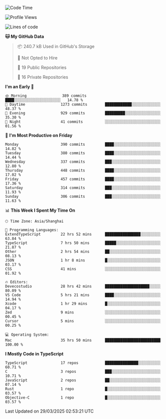 <!--START_SECTION:waka-->
![Code Time](http://img.shields.io/badge/Code%20Time-3%2C289%20hrs%2021%20mins-blue)

![Profile Views](http://img.shields.io/badge/Profile%20Views-0-blue)

![Lines of code](https://img.shields.io/badge/From%20Hello%20World%20I%27ve%20Written-2.9%20million%20lines%20of%20code-blue)

**🐱 My GitHub Data** 

> 📦 240.7 kB Used in GitHub's Storage 
 > 
> 🚫 Not Opted to Hire
 > 
> 📜 19 Public Repositories 
 > 
> 🔑 16 Private Repositories 
 > 
**I'm an Early 🐤** 

```text
🌞 Morning                389 commits         ████░░░░░░░░░░░░░░░░░░░░░   14.78 % 
🌆 Daytime                1273 commits        ████████████░░░░░░░░░░░░░   48.37 % 
🌃 Evening                929 commits         █████████░░░░░░░░░░░░░░░░   35.30 % 
🌙 Night                  41 commits          ░░░░░░░░░░░░░░░░░░░░░░░░░   01.56 % 
```
📅 **I'm Most Productive on Friday** 

```text
Monday                   390 commits         ████░░░░░░░░░░░░░░░░░░░░░   14.82 % 
Tuesday                  380 commits         ████░░░░░░░░░░░░░░░░░░░░░   14.44 % 
Wednesday                337 commits         ███░░░░░░░░░░░░░░░░░░░░░░   12.80 % 
Thursday                 448 commits         ████░░░░░░░░░░░░░░░░░░░░░   17.02 % 
Friday                   457 commits         ████░░░░░░░░░░░░░░░░░░░░░   17.36 % 
Saturday                 314 commits         ███░░░░░░░░░░░░░░░░░░░░░░   11.93 % 
Sunday                   306 commits         ███░░░░░░░░░░░░░░░░░░░░░░   11.63 % 
```


📊 **This Week I Spent My Time On** 

```text
🕑︎ Time Zone: Asia/Shanghai

💬 Programming Languages: 
ExtendTypeScript         22 hrs 52 mins      ████████████████░░░░░░░░░   63.84 % 
TypeScript               7 hrs 50 mins       █████░░░░░░░░░░░░░░░░░░░░   21.87 % 
Other                    2 hrs 54 mins       ██░░░░░░░░░░░░░░░░░░░░░░░   08.13 % 
JSON                     1 hr 8 mins         █░░░░░░░░░░░░░░░░░░░░░░░░   03.17 % 
CSS                      41 mins             ░░░░░░░░░░░░░░░░░░░░░░░░░   01.92 % 

🔥 Editors: 
Devecostudio             28 hrs 42 mins      ████████████████████░░░░░   80.09 % 
VS Code                  5 hrs 21 mins       ████░░░░░░░░░░░░░░░░░░░░░   14.94 % 
Xcode                    1 hr 29 mins        █░░░░░░░░░░░░░░░░░░░░░░░░   04.17 % 
Zed                      9 mins              ░░░░░░░░░░░░░░░░░░░░░░░░░   00.45 % 
Cursor                   5 mins              ░░░░░░░░░░░░░░░░░░░░░░░░░   00.25 % 

💻 Operating System: 
Mac                      35 hrs 50 mins      █████████████████████████   100.00 % 
```

**I Mostly Code in TypeScript** 

```text
TypeScript               17 repos            ███████████████░░░░░░░░░░   60.71 % 
C                        3 repos             ███░░░░░░░░░░░░░░░░░░░░░░   10.71 % 
JavaScript               2 repos             ██░░░░░░░░░░░░░░░░░░░░░░░   07.14 % 
Rust                     1 repo              █░░░░░░░░░░░░░░░░░░░░░░░░   03.57 % 
Objective-C              1 repo              █░░░░░░░░░░░░░░░░░░░░░░░░   03.57 % 
```




 Last Updated on 29/03/2025 02:53:21 UTC
<!--END_SECTION:waka-->
